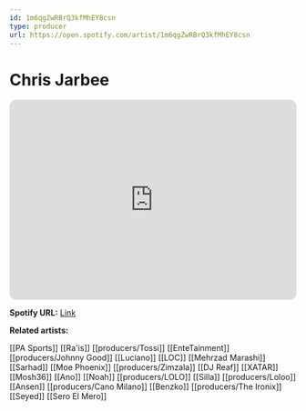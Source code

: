 ```yaml
---
id: 1m6qgZwRBrQ3kfMhEY8csn
type: producer
url: https://open.spotify.com/artist/1m6qgZwRBrQ3kfMhEY8csn
---
```

# Chris Jarbee

<iframe style="border-radius:12px" src="https://open.spotify.com/embed/artist/1m6qgZwRBrQ3kfMhEY8csn" width="100%" height="352" frameBorder="0" allowfullscreen="" allow="autoplay; clipboard-write; encrypted-media; fullscreen; picture-in-picture" loading="lazy"></iframe>

**Spotify URL:** [Link](https://open.spotify.com/artist/1m6qgZwRBrQ3kfMhEY8csn)

**Related artists:**

[[PA Sports]]
[[Ra'is]]
[[producers/Tossi]]
[[EnteTainment]]
[[producers/Johnny Good]]
[[Luciano]]
[[LOC]]
[[Mehrzad Marashi]]
[[Sarhad]]
[[Moe Phoenix]]
[[producers/Zimzala]]
[[DJ Reaf]]
[[XATAR]]
[[Mosh36]]
[[Ano]]
[[Noah]]
[[producers/LOLO]]
[[Silla]]
[[producers/Loloo]]
[[Ansen]]
[[producers/Cano Milano]]
[[Benzko]]
[[producers/The Ironix]]
[[Seyed]]
[[Sero El Mero]]
